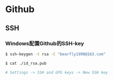 # Github

## SSH

### Windows配置Github的SSH-key

```bash
$ ssh-keygen -t rsa -C "bearfly1990@163.com"

$ cat ./id_rsa.pub

# Settings -> SSH and GPG keys -> New SSH key
```
